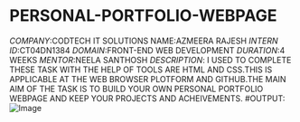 # PERSONAL-PORTFOLIO-WEBPAGE
*COMPANY*:CODTECH IT SOLUTIONS
NAME:AZMEERA RAJESH
*INTERN ID*:CT04DN1384
*DOMAIN*:FRONT-END WEB DEVELOPMENT
*DURATION*:4 WEEKS
*MENTOR*:NEELA SANTHOSH
*DESCRIPTION*: I USED TO COMPLETE THESE TASK WITH THE HELP OF TOOLS ARE HTML AND CSS.THIS IS APPLICABLE AT THE WEB BROWSER PLOTFORM AND GITHUB.THE MAIN AIM OF THE TASK IS TO BUILD YOUR OWN PERSONAL PORTFOLIO WEBPAGE AND KEEP YOUR PROJECTS AND ACHEIVEMENTS.
#OUTPUT:
![Image](https://github.com/user-attachments/assets/6e3654fc-7682-4e94-9cb6-8cc842052497)
